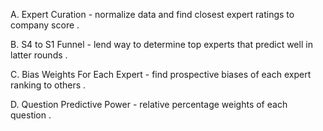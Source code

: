 
A. Expert Curation - normalize data and find closest expert ratings to company score .

B. S4 to S1 Funnel - lend way to determine top experts that predict well in latter rounds .

C. Bias Weights For Each Expert - find prospective biases of each expert ranking to others .

D. Question Predictive Power - relative percentage weights of each question .

